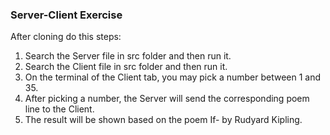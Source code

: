 ### Server-Client Exercise
After cloning do this steps:
1. Search the Server file in src folder and then run it.
2. Search the Client file in src folder and then run it.
3. On the terminal of the Client tab, you may pick a number between 1 and 35.
4. After picking a number, the Server will send the corresponding poem line to the Client.
5. The result will be shown based on the poem If- by Rudyard Kipling. 
